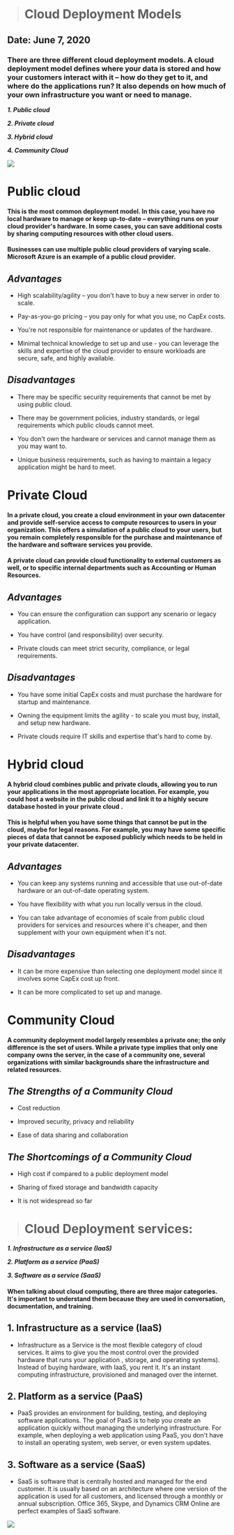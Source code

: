 
 > # Cloud Deployment Models
 
 
## Date: June 7, 2020

 
 ### There are three different cloud deployment models. A cloud deployment model defines where your data is stored and how your customers interact with it – how do they get to it, and where do the applications run? It also depends on how much of your own infrastructure you want or need to manage.
 

***1. Public cloud***
 
 ***2. Private cloud***
 
 ***3. Hybrid cloud***
 
  ***4. Community Cloud***
 
 ![](https://sciencenow001.files.wordpress.com/2017/03/cloud-computing-deployment-models.png)
 
 # Public cloud
 
#### This is the most common deployment model. In this case, you have no local hardware to manage or keep up-to-date – everything runs on your cloud provider's hardware. In some cases, you can save additional costs by sharing computing resources with other cloud users.

#### Businesses can use multiple public cloud providers of varying scale. Microsoft Azure is an example of a public cloud provider.

## ***Advantages***

 - High scalability/agility – you don't have to buy a new server in order to scale.
 
 - Pay-as-you-go pricing – you pay only for what you use, no CapEx costs.
 
 - You're not responsible for maintenance or updates of the hardware.
 
 - Minimal technical knowledge to set up and use - you can leverage the skills and expertise of the cloud provider to ensure workloads are secure, safe, and highly available.
 
 
 ## ***Disadvantages***
 
 - There may be specific security requirements that cannot be met by using public cloud.
 
 - There may be government policies, industry standards, or legal requirements which public clouds cannot meet.
 
 - You don't own the hardware or services and cannot manage them as you may want to.
 
 - Unique business requirements, such as having to maintain a legacy application might be hard to meet.
 
 
 
 # Private Cloud 
 
 #### In a private cloud, you create a cloud environment in your own datacenter and provide self-service access to compute resources to users in your organization. This offers a simulation of a public cloud to your users, but you remain completely responsible for the purchase and maintenance of the hardware and software services you provide.

#### A private cloud can provide cloud functionality to external customers as well, or to specific internal departments such as Accounting or Human Resources.

## ***Advantages***

 - You can ensure the configuration can support any scenario or legacy application.
 
 - You have control (and responsibility) over security.
 
 - Private clouds can meet strict security, compliance, or legal requirements.
 
## ***Disadvantages***

 - You have some initial CapEx costs and must purchase the hardware for startup and maintenance.
 
 - Owning the equipment limits the agility - to scale you must buy, install, and setup new hardware.
 
 - Private clouds require IT skills and expertise that's hard to come by.
 
 # Hybrid cloud
 
#### A hybrid cloud combines public and private clouds, allowing you to run your applications in the most appropriate location. For example, you could host a website in the public cloud and link it to a highly secure database hosted in your private cloud .
#### This is helpful when you have some things that cannot be put in the cloud, maybe for legal reasons. For example, you may have some specific pieces of data that cannot be exposed publicly which needs to be held in your private datacenter.

## ***Advantages***

 - You can keep any systems running and accessible that use out-of-date hardware or an out-of-date operating system.
 
 - You have flexibility with what you run locally versus in the cloud.
 - You can take advantage of economies of scale from public cloud providers for services and resources where it's cheaper, and then supplement with your own equipment when it's not.
 
 ## ***Disadvantages***
 
 - It can be more expensive than selecting one deployment model since it involves some CapEx cost up front.
 
 - It can be more complicated to set up and manage.
 
 # Community Cloud

#### A community deployment model largely resembles a private one; the only difference is the set of users. While a private type implies that only one company owns the server, in the case of a community one, several organizations with similar backgrounds share the infrastructure and related resources.
  
  ## ***The Strengths of a Community Cloud***
- Cost reduction

- Improved security, privacy and reliability

- Ease of data sharing and collaboration

## ***The Shortcomings of a Community Cloud***

- High cost if compared to a public deployment model

- Sharing of fixed storage and bandwidth capacity

- It is not widespread so far

  
> # Cloud Deployment services:
  
***1. Infrastructure as a service (IaaS)***
  
***2. Platform as a service (PaaS)***
  
***3. Software as a service (SaaS)***
  
 #### When talking about cloud computing, there are three major categories. It's important to understand them because they are used in conversation, documentation, and training.

## 1. Infrastructure as a service (IaaS)

 - Infrastructure as a Service is the most flexible category of cloud services. It aims to give you the most control over the provided hardware that runs your application , storage, and operating systems). Instead of buying hardware, with IaaS, you rent it. It's an instant computing infrastructure, provisioned and managed over the internet.
 
 ## 2. Platform as a service (PaaS)
 
 - PaaS provides an environment for building, testing, and deploying software applications. The goal of PaaS is to help you create an application quickly without managing the underlying infrastructure. For example, when deploying a web application using PaaS, you don't have to install an operating system, web server, or even system updates.

## 3. Software as a service (SaaS)

- SaaS is software that is centrally hosted and managed for the end customer. It is usually based on an architecture where one version of the application is used for all customers, and licensed through a monthly or annual subscription. Office 365, Skype, and Dynamics CRM Online are perfect examples of SaaS software.


![](https://qph.fs.quoracdn.net/main-qimg-36b70bbfd34b6ac544d72ee0d025715e)
